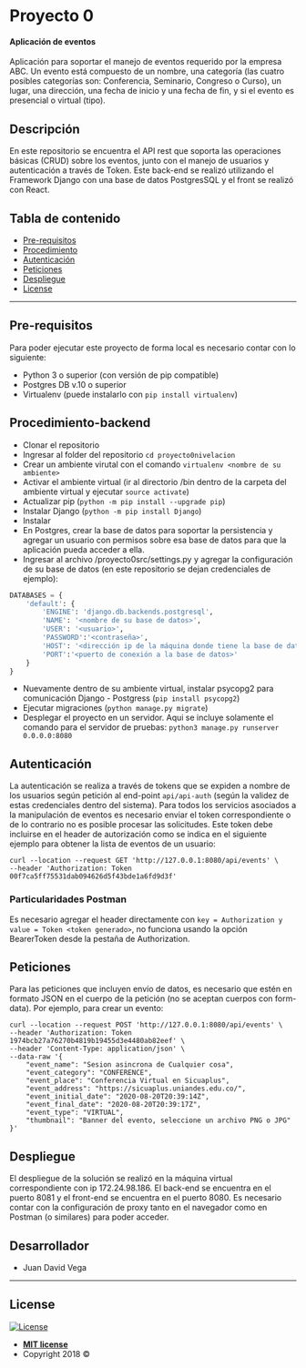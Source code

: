 # Proyecto 0
#### Aplicación de eventos

Aplicación para soportar el manejo de eventos requerido por la empresa ABC. Un evento está compuesto de un nombre, una categoría (las cuatro posibles categorías son: Conferencia, Seminario, Congreso o Curso), un lugar, una dirección, una fecha de inicio y una fecha de fin, y si el evento es presencial o virtual (tipo).

## Descripción

En este repositorio se encuentra el API rest que soporta las operaciones básicas (CRUD) sobre los eventos, junto con el manejo de usuarios y autenticación a través de Token. Este back-end se realizó utilizando el Framework Django con una base de datos PostgresSQL y el front se realizó con React.

## Tabla de contenido

- [Pre-requisitos](#pre-requisitos)
- [Procedimiento](#procedimiento-backend)
- [Autenticación](#autenticación)
- [Peticiones](#peticiones)
- [Despliegue](#despliegue)
- [License](#license)

---

## Pre-requisitos

Para poder ejecutar este proyecto de forma local es necesario contar con lo siguiente:

- Python 3 o superior (con versión de pip compatible)
- Postgres DB v.10 o superior
- Virtualenv (puede instalarlo con `pip install virtualenv`)

## Procedimiento-backend

- Clonar el repositorio
- Ingresar al folder del repositorio `cd proyecto0nivelacion`
- Crear un ambiente virutal con el comando `virtualenv <nombre de su ambiente>`
- Activar el ambiente virtual (ir al directorio /bin dentro de la carpeta del ambiente virtual y ejecutar `source activate`)
- Actualizar pip (`python -m pip install --upgrade pip`)
- Instalar Django (`python -m pip install Django`)
- Instalar 
- En Postgres, crear la base de datos para soportar la persistencia y agregar un usuario con permisos sobre esa base de datos para que la aplicación pueda acceder a ella.
- Ingresar al archivo /proyecto0src/settings.py y agregar la configuración de su base de datos (en este repositorio se dejan credenciales de ejemplo):
```py
DATABASES = {
    'default': {
        'ENGINE': 'django.db.backends.postgresql',
        'NAME': '<nombre de su base de datos>',
        'USER': '<usuario>',
        'PASSWORD':'<contraseña>',
        'HOST': '<dirección ip de la máquina donde tiene la base de datos>',
        'PORT':'<puerto de conexión a la base de datos>'
    }
}
```
- Nuevamente dentro de su ambiente virtual, instalar psycopg2 para comunicación Django - Postgress (`pip install psycopg2`)
- Ejecutar migraciones (`python manage.py migrate`)
- Desplegar el proyecto en un servidor. Aqui se incluye solamente el comando para el servidor de pruebas: `python3 manage.py runserver 0.0.0.0:8080`

## Autenticación

La autenticación se realiza a través de tokens que se expiden a nombre de los usuarios según petición al end-point `api/api-auth` (según la validez de estas credenciales dentro del sistema). Para todos los servicios asociados a la manipulación de eventos es necesario enviar el token correspondiente o de lo contrario no es posible procesar las solicitudes. Este token debe incluirse en el header de autorización como se indica en el siguiente ejemplo para obtener la lista de eventos de un usuario:

```
curl --location --request GET 'http://127.0.0.1:8080/api/events' \
--header 'Authorization: Token 00f7ca5ff75531dab094626d5f43bde1a6fd9d3f'

```

### Particularidades Postman

Es necesario agregar el header directamente con `key = Authorization y value = Token <token generado>`, no funciona usando la opción BearerToken desde la pestaña de Authorization.


## Peticiones

Para las peticiones que incluyen envío de datos, es necesario que estén en formato JSON en el cuerpo de la petición (no se aceptan cuerpos con form-data). Por ejemplo, para crear un evento:

```
curl --location --request POST 'http://127.0.0.1:8080/api/events' \
--header 'Authorization: Token 1974bcb27a76270b4819b19455d3e4480ab82eef' \
--header 'Content-Type: application/json' \
--data-raw '{
    "event_name": "Sesion asincrona de Cualquier cosa", 
    "event_category": "CONFERENCE", 
    "event_place": "Conferencia Virtual en Sicuaplus", 
    "event_address": "https://sicuaplus.uniandes.edu.co/", 
    "event_initial_date": "2020-08-20T20:39:14Z", 
    "event_final_date": "2020-08-20T20:39:17Z", 
    "event_type": "VIRTUAL", 
    "thumbnail": "Banner del evento, seleccione un archivo PNG o JPG"    
}'
```
## Despliegue

El despliegue de la solución se realizó en la máquina virtual correspondiente con ip 172.24.98.186. El back-end se encuentra en el puerto 8081 y el front-end se encuentra en el puerto 8080. Es necesario contar con la configuración de proxy tanto en el navegador como en Postman (o similares) para poder acceder.

## Desarrollador

- Juan David Vega
 
---

## License

[![License](http://img.shields.io/:license-mit-blue.svg?style=flat-square)](http://badges.mit-license.org)

- **[MIT license](http://opensource.org/licenses/mit-license.php)**
- Copyright 2018 © 
